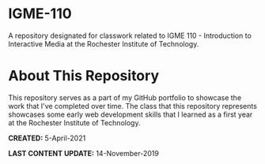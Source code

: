 # IGME-110
A repository designated for classwork related to IGME 110 - Introduction to Interactive Media at the Rochester Institute of Technology.

# About This Repository
This repository serves as a part of my GitHub portfolio to showcase the work that I've completed over time.
The class that this repository represents showcases some early web development skills that I learned as a first year at the Rochester Institute of Technology.

**CREATED:** 5-April-2021

**LAST CONTENT UPDATE:** 14-November-2019
